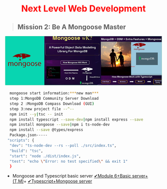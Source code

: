 <p>
 <h1 style="color:red;" align="center">Next Level Web Development</h1>
</p>


> ## Mission 2: Be A Mongoose Master
![alt text](01.png)
  ```sh
    mongoose start information:***new man***
    step 1:MongoDB Community Server Download
    step 2 :MongoDB Compass Download (GUI)
    step 3:new project file --^--
    npm init --y|tsc -- init
    npm install typescript --save-dev|npm install express --save
    npm install mongoose --save|npm i ts-node-dev
    npm install --save @types/express
    Package.json-----
   "scripts": {
    "dev": "ts-node-dev --rs --poll ./src/index.ts",
    "build": "tsc",
    "start": "node ./dist/index.js",
    "test": "echo \"Error: no test specified\" && exit 1"
    }
  ```
- Mongoose and Typescript basic server [✔Module 6+Basic server+(T,M)](https://github.com/julfiker755/mongoose-typescript-basic-server/tree/main)+ [✔Typescript+Mongoose server](https://github.com/julfiker755/typescript-mongoose-server/tree/main)
